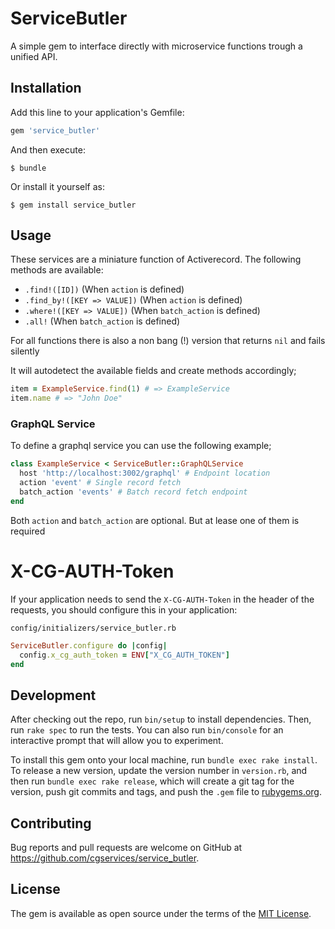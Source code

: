 # ServiceButler

A simple gem to interface directly with microservice functions trough a unified API.

## Installation

Add this line to your application's Gemfile:

```ruby
gem 'service_butler'
```

And then execute:

    $ bundle

Or install it yourself as:

    $ gem install service_butler

## Usage

These services are a miniature function of Activerecord. 
The following methods are available:
- `.find!([ID])` (When `action` is defined)
- `.find_by!([KEY => VALUE])` (When `action` is defined)
- `.where!([KEY => VALUE])` (When `batch_action` is defined) 
- `.all!` (When `batch_action` is defined) 

For all functions there is also a non bang (!) version that returns `nil` and fails silently

It will autodetect the available fields and create methods accordingly;
```ruby
item = ExampleService.find(1) # => ExampleService
item.name # => "John Doe"
```

### GraphQL Service
To define a graphql service you can use the following example;
```ruby
class ExampleService < ServiceButler::GraphQLService
  host 'http://localhost:3002/graphql' # Endpoint location
  action 'event' # Single record fetch
  batch_action 'events' # Batch record fetch endpoint
end
```

Both `action` and `batch_action` are optional. But at lease one of them is required

# X-CG-AUTH-Token

If your application needs to send the `X-CG-AUTH-Token` in the header of the requests, you should configure this in your application:

`config/initializers/service_butler.rb`
```ruby
ServiceButler.configure do |config|
  config.x_cg_auth_token = ENV["X_CG_AUTH_TOKEN"]
end
```

## Development

After checking out the repo, run `bin/setup` to install dependencies. Then, run `rake spec` to run the tests. You can also run `bin/console` for an interactive prompt that will allow you to experiment.

To install this gem onto your local machine, run `bundle exec rake install`. To release a new version, update the version number in `version.rb`, and then run `bundle exec rake release`, which will create a git tag for the version, push git commits and tags, and push the `.gem` file to [rubygems.org](https://rubygems.org).

## Contributing

Bug reports and pull requests are welcome on GitHub at https://github.com/cgservices/service_butler.

## License

The gem is available as open source under the terms of the [MIT License](https://opensource.org/licenses/MIT).
